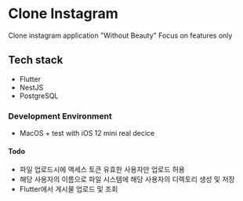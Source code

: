 # Clone Instagram

Clone instagram application "Without Beauty"
Focus on features only

## Tech stack
- Flutter
- NestJS
- PostgreSQL

### Development Environment
- MacOS + test with iOS 12 mini real decice


#### Todo
- 파일 업로드시에 액세스 토큰 유효한 사용자만 업로드 허용
- 해당 사용자의 이름으로 파일 시스템에 해당 사용자의 디렉토리 생성 및 저장
- Flutter에서 게시물 업로드 및 조회